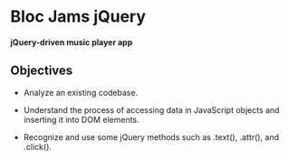 # Bloc Jams jQuery
#### jQuery-driven music player app

## Objectives

* Analyze an existing codebase.

* Understand the process of accessing data in JavaScript objects and inserting it into DOM elements.

* Recognize and use some jQuery methods such as .text(), .attr(), and  .click().


